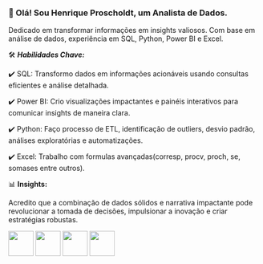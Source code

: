 ### 👋 Olá! Sou Henrique Proscholdt, um Analista de Dados.

Dedicado em transformar informações em insights valiosos. Com base em análise de dados, experiência em SQL, Python, Power BI e Excel.

🛠️ ***Habilidades Chave:***

✔️ SQL: Transformo dados em informações acionáveis usando consultas eficientes e análise detalhada.

✔️ Power BI: Crio visualizações impactantes e painéis interativos para comunicar insights de maneira clara.

✔️ Python: Faço processo de ETL, identificação de outliers, desvio padrão, análises exploratórias e automatizações.

✔️ Excel: Trabalho com formulas avançadas(corresp, procv, proch, se, somases entre outros).


📊 **Insights:**

Acredito que a combinação de dados sólidos e narrativa impactante pode revolucionar a tomada de decisões, impulsionar a inovação e criar estratégias robustas.

<div display = "inline">
          <img width='50' height='50' src="https://cdn.jsdelivr.net/gh/devicons/devicon/icons/python/python-original.svg" /> 
          <img width='50' height='50' src="https://cdn.jsdelivr.net/gh/devicons/devicon@latest/icons/microsoftsqlserver/microsoftsqlserver-original-wordmark.svg" />
          <img width='50' height='50' src="https://github.com/proscholdt/Proscholdt/assets/112354406/219e8d14-36e0-4f67-9bc8-5386a67fc0d4" />
          <img width='50' height='50' src="https://github.com/proscholdt/Proscholdt/assets/112354406/73e82a9a-3d6f-412b-b719-7c3b7fdf0092" />
</div>





          
          


